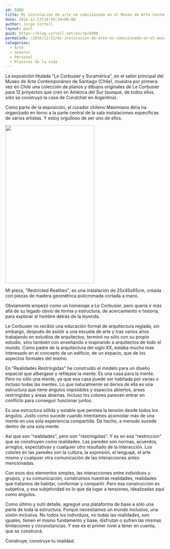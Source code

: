 ```yaml
---
id: 5988
title: Mi instalación de arte no comisionada en el Museo de Arte Contemporáneo de Santiago de Chile
date: 2016-12-23T10:50:24+00:00
author: Jorge Cortell
layout: post
guid: https://blog.cortell.net/es/?p=5988
permalink: /2016/12/23/mi-instalacion-de-arte-no-comisionada-en-el-museo-de-arte-contemporaneo-de-santiago-de-chile/
categories:
  - Arte
  - General
  - Personal
  - Placeres de la vida
---
```

La exposición titulada "Le Corbusier y Suramérica", en el salón principal del Museo de Arte Contemporáneo de Santiago (Chile), muestra por primera vez en Chile una colección de planos y dibujos originales de Le Corbusier para 12 proyectos que creó en América del Sur (aunque, de todos ellos, sólo se construyó la casa de Curutchet en Argentina).

Como parte de la exposición, el curador chileno Maximiano Atria ha organizado en torno a la parte central de la sala instalaciones específicas de varios artistas. Y estoy orgulloso de ser uno de ellos.

<img class="aligncenter size-medium" src="https://c4.staticflickr.com/1/243/30817908803_7d080d5d08.jpg" width="281" height="500" />

Mi pieza, "Restricted Realities", es una instalación de 25x45x65cm, creada con piezas de madera geométrica policromada cortada a mano.

Obviamente empezó como un homenaje a Le Corbusier, pero quería ir más allá de su legado obvio de forma y estructura, de acercamiento e historia, para explorar al hombre detrás de la leyenda.

Le Corbusier no recibió una educación formal de arquitectura reglada, sin embargo, después de asistir a una escuela de arte y tras varios años trabajando en estudios de arquitectos, terminó no sólo con su propio estudio, sino también con enseñando e inspirando a arquitectos de todo el mundo. Como padre de la arquitectura del siglo XX, estaba mucho más interesado en el concepto de un edificio, de un espacio, que de los aspectos formales del mismo.

En "Realidades Restringidas" he construido el modelo para un diseño espacial que albergase y reflejase la mente. Es una casa para la mente. Pero no sólo una mente, ya que esa casa puede ser habitada por varias o incluso todas las mentes. Lo que naturalmente se deriva de ella es una estructura que tiene ángulos imposibles y espacios abiertos, áreas restringidas y áreas abiertas. Incluso los colores parecen entrar en conflicto para conseguir funcionar juntos.

Es una estructura sólida y estable que permea la tensión desde todos los ángulos. Justo como sucede cuando intentamos acomodar más de una mente en una sola experiencia compartida. De hecho, a menudo sucede dentro de una sola mente.

Así que son "realidades", pero son "restringidas". Y es en esa "restricción" que se construyen como realidades. Las paredes son normas, acuerdos, arreglos, expectativas y cualquier otro resultado de la interacción. Los colores en las paredes son la cultura, la expresión, el lenguaje, el arte mismo y cualquier otra comunicación de las interacciones antes mencionadas.

Con esos dos elementos simples, las interacciones entre individuos y grupos, y su comunicación, construimos nuestras realidades, realidades que tratamos de habitar, conformar y compartir. Pero esa construcción es subjetiva, y esa subjetividad es lo que da lugar a tensiones, idealizadas aquí como ángulos.

Como último y sutil detalle, agregué una plataforma de base a sólo una parte de toda la estructura. Porque necesitamos un mundo inclusivo, una visión inclusiva. No todos los individuos, no todas las realidades, son iguales, tienen el mismo fundamento y base, disfrutan o sufren las mismas limitaciones y circunstancias. Y ese es el primer nivel a tener en cuenta, que se construirá.

Construye, construye tu realidad.